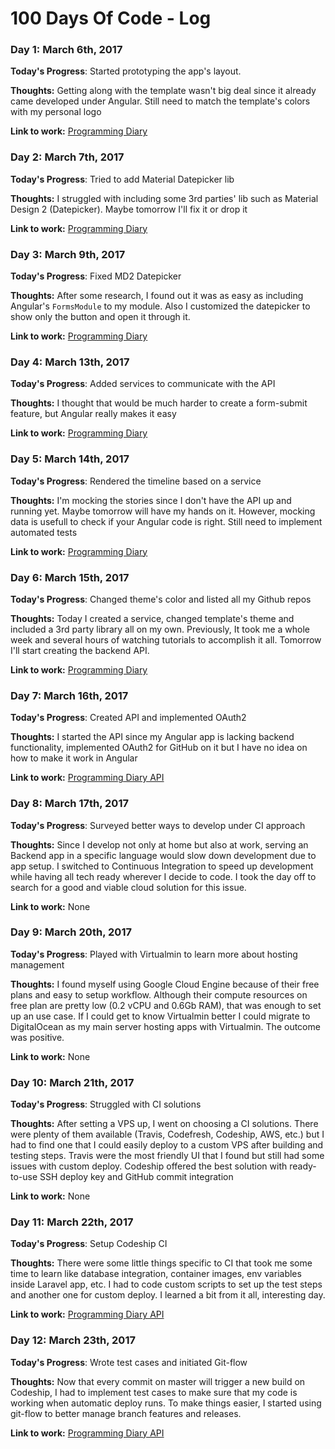 # 100 Days Of Code - Log

### Day 1: March 6th, 2017

**Today's Progress**: Started prototyping the app's layout.

**Thoughts:** Getting along with the template wasn't big deal since it already came developed under Angular. Still need to match the template's colors with my personal logo

**Link to work:** [Programming Diary](https://github.com/rasouza/diary)

### Day 2: March 7th, 2017

**Today's Progress**: Tried to add Material Datepicker lib

**Thoughts:** I struggled with including some 3rd parties' lib such as Material Design 2 (Datepicker). Maybe tomorrow I'll fix it or drop it

**Link to work:** [Programming Diary](https://github.com/rasouza/diary)

### Day 3: March 9th, 2017

**Today's Progress**: Fixed MD2 Datepicker

**Thoughts:** After some research, I found out it was as easy as including Angular's `FormsModule` to my module. Also I customized the datepicker to show only the button and open it through it.

**Link to work:** [Programming Diary](https://github.com/rasouza/diary)

### Day 4: March 13th, 2017

**Today's Progress**: Added services to communicate with the API

**Thoughts:** I thought that would be much harder to create a form-submit feature, but Angular really makes it easy

**Link to work:** [Programming Diary](https://github.com/rasouza/diary)

### Day 5: March 14th, 2017

**Today's Progress**: Rendered the timeline based on a service

**Thoughts:** I'm mocking the stories since I don't have the API up and running yet. Maybe tomorrow will have my hands on it. However, mocking data is usefull to check if your Angular code is right. Still need to implement automated tests

**Link to work:** [Programming Diary](https://github.com/rasouza/diary)

### Day 6: March 15th, 2017

**Today's Progress**: Changed theme's color and listed all my Github repos

**Thoughts:** Today I created a service, changed template's theme and included a 3rd party library all on my own. Previously, It took me a whole week and several hours of watching tutorials to accomplish it all. Tomorrow I'll start creating the backend API.

**Link to work:** [Programming Diary](https://github.com/rasouza/diary)

### Day 7: March 16th, 2017

**Today's Progress**: Created API and implemented OAuth2

**Thoughts:** I started the API since my Angular app is lacking backend functionality, implemented OAuth2 for GitHub on it but I have no idea on how to make it work in Angular

**Link to work:** [Programming Diary API](https://github.com/rasouza/diary-api-php)

### Day 8: March 17th, 2017

**Today's Progress**: Surveyed better ways to develop under CI approach

**Thoughts:** Since I develop not only at home but also at work, serving an Backend app in a specific language would slow down development due to app setup. I switched to Continuous Integration to speed up development while having all tech ready wherever I decide to code. I took the day off to search for a good and viable cloud solution for this issue.

**Link to work:** None

### Day 9: March 20th, 2017

**Today's Progress**: Played with Virtualmin to learn more about hosting management

**Thoughts:** I found myself using Google Cloud Engine because of their free plans and easy to setup workflow. Although their compute resources on free plan are pretty low (0.2 vCPU and 0.6Gb RAM), that was enough to set up an use case. If I could get to know Virtualmin better I could migrate to DigitalOcean as my main server hosting apps with Virtualmin. The outcome was positive.

**Link to work:** None

### Day 10: March 21th, 2017

**Today's Progress**: Struggled with CI solutions

**Thoughts:** After setting a VPS up, I went on choosing a CI solutions. There were plenty of them available (Travis, Codefresh, Codeship, AWS, etc.) but I had to find one that I could easily deploy to a custom VPS after building and testing steps. Travis were the most friendly UI that I found but still had some issues with custom deploy. Codeship offered the best solution with ready-to-use SSH deploy key and GitHub commit integration

**Link to work:** None

### Day 11: March 22th, 2017

**Today's Progress**: Setup Codeship CI 

**Thoughts:** There were some little things specific to CI that took me some time to learn like database integration, container images, env variables inside Laravel app, etc. I had to code custom scripts to set up the test steps and another one for custom deploy. I learned a bit from it all, interesting day.

**Link to work:** [Programming Diary API](https://github.com/rasouza/diary-api-php)

### Day 12: March 23th, 2017

**Today's Progress**: Wrote test cases and initiated Git-flow 

**Thoughts:** Now that every commit on master will trigger a new build on Codeship, I had to implement test cases to make sure that my code is working when automatic deploy runs. To make things easier, I started using git-flow to better manage branch features and releases.

**Link to work:** [Programming Diary API](https://github.com/rasouza/diary-api-php)

